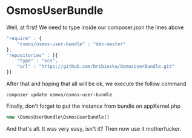 # OsmosUserBundle

Well, at first! We need to type inside our composer.json the lines above

``` javascript
"require" : {
    "osmos/osmos-user-bundle" : "dev-master"
},
"repositories" : [{
    "type" : "vcs",
    "url" : "https://github.com/bribieska/OsmosUserBundle.git"
}]
```

After that and hoping that all will be ok, we execute the follow command

```
composer update osmos/osmos-user-bundle
```

Finally, don't forget to put the instance from bundle on appKernel.php

``` php
new \OsmosUserBundle\OsmosUserBundle()
```

And that's all. It was very easy, isn't it? Then now use it motherfucker.